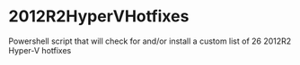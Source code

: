 # 2012R2HyperVHotfixes
Powershell script that will check for and/or install a custom list of 26 2012R2 Hyper-V hotfixes
